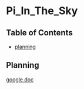 # Pi_In_The_Sky

## Table of Contents

* [planning](#planning)

## Planning

[google doc](https://docs.google.com/document/d/1hiuoh_CVGpjotOG-Ltabho9DP55JUnkYqFjeEnz9gQs/edit?usp=sharing)
